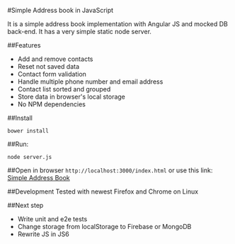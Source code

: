 #Simple Address book in JavaScript

It is a simple address book implementation with Angular JS and mocked DB back-end.
It has a very simple static node server.

##Features
- Add and remove contacts
- Reset not saved data
- Contact form validation
- Handle multiple phone number and email address
- Contact list sorted and grouped
- Store data in browser's local storage
- No NPM dependencies

##Install

    bower install

##Run:

    node server.js

##Open in browser
 `http://localhost:3000/index.html` or use this link: [Simple Address Book](http://localhost:3000/index.html)

##Development
Tested with newest Firefox and Chrome on Linux

##Next step
- Write unit and e2e tests
- Change storage from localStorage to Firebase or MongoDB
- Rewrite JS in JS6